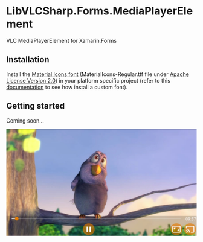# LibVLCSharp.Forms.MediaPlayerElement
VLC MediaPlayerElement for Xamarin.Forms

## Installation

Install the [Material Icons font](https://github.com/google/material-design-icons/tree/master/iconfont) (MaterialIcons-Regular.ttf file under [Apache License Version 2.0](http://www.apache.org/licenses/LICENSE-2.0.txt)) in your platform specific project (refer to this [documentation](https://docs.microsoft.com/xamarin/xamarin-forms/user-interface/text/fonts#use-a-custom-font) to see how install a custom font).

## Getting started
Coming soon...

![Screenshot](/Screenshot.jpeg)
